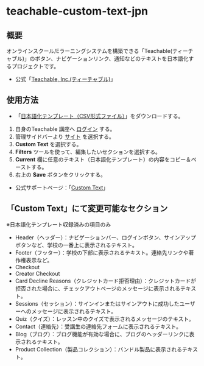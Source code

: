 # teachable-custom-text-jpn

## 概要
オンラインスクール/Eラーニングシステムを構築できる「Teachable(ティーチャブル)」のボタン、ナビゲーションリンク、通知などのテキストを日本語化するプロジェクトです。

* 公式「[Teachable, Inc.(ティーチャブル)](https://teachable.com/)」

## 使用方法
* 「[日本語化テンプレート（CSV形式ファイル）](https://raw.githubusercontent.com/vavenger/teachable-custom-text-jpn/main/teachable_custom-text_jpn.csv)」をダウンロードする。

1. 自身のTeachable 講座へ [ログイン](https://support.teachable.com/hc/en-us/articles/219852747-Logging-Into-Your-Teachable-School) する。
2. 管理サイドバーより [サイト](https://support.teachable.com/hc/en-us/articles/223117527-Site) を選択する。
3. **Custom Text** を選択する。
4. **Filters** ツールを使って、編集したいセクションを選択する。
5. **Current** 欄に任意のテキスト（日本語化テンプレート）の内容をコピー＆ペーストする。
6. 右上の **Save** ボタンをクリックする。

* 公式サポートページ：「[Custom Text](https://support.teachable.com/hc/en-us/articles/222960527-Custom-Text)」

## 「Custom Text」にて変更可能なセクション
※日本語化テンプレート収録済みの項目のみ

* Header（ヘッダー）：ナビゲーションバー、ログインボタン、サインアップボタンなど、学校の一番上に表示されるテキスト。
* Footer（フッター）：学校の下部に表示されるテキスト。連絡先リンクや著作権表示など。
* Checkout
* Creator Checkout
* Card Decline Reasons（クレジットカード拒否理由）：クレジットカードが拒否された場合に、チェックアウトページのメッセージに表示されるテキスト。
* Sessions（セッション）：サインインまたはサインアウトに成功したユーザーへのメッセージに表示されるテキスト。
* Quiz（クイズ）：レッスン中のクイズで表示されるメッセージのテキスト。
* Contact（連絡先）：受講生の連絡先フォームに表示されるテキスト。
* Blog（ブログ）：ブログ機能が有効な場合に、ブログのヘッダーリンクに表示されるテキスト。
* Product Collection（製品コレクション）：バンドル製品に表示されるテキスト。

